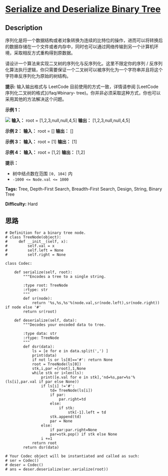# [Serialize and Deserialize Binary Tree][title]

## Description

序列化是将一个数据结构或者对象转换为连续的比特位的操作，进而可以将转换后的数据存储在一个文件或者内存中，同时也可以通过网络传输到另一个计算机环境，采取相反方式重构得到原数据。

请设计一个算法来实现二叉树的序列化与反序列化。这里不限定你的序列 /
反序列化算法执行逻辑，你只需要保证一个二叉树可以被序列化为一个字符串并且将这个字符串反序列化为原始的树结构。

**提示:** 输入输出格式与 LeetCode 目前使用的方式一致，详情请参阅 [LeetCode 序列化二叉树的格式](/faq/#binary-
tree)。你并非必须采取这种方式，你也可以采用其他的方法解决这个问题。

**示例 1：**

![](https://assets.leetcode.com/uploads/2020/09/15/serdeser.jpg)
            **输入：** root = [1,2,3,null,null,4,5]    **输出：** [1,2,3,null,null,4,5]    

**示例 2：**
            **输入：** root = []    **输出：** []    

**示例 3：**
            **输入：** root = [1]    **输出：** [1]    

**示例 4：**
            **输入：** root = [1,2]    **输出：** [1,2]    

**提示：**

  * 树中结点数在范围 `[0, 104]` 内
  * `-1000 <= Node.val <= 1000`


**Tags:** Tree, Depth-First Search, Breadth-First Search, Design, String, Binary Tree

**Difficulty:** Hard

## 思路

``` python3
# Definition for a binary tree node.
# class TreeNode(object):
#     def __init__(self, x):
#         self.val = x
#         self.left = None
#         self.right = None

class Codec:

    def serialize(self, root):
        """Encodes a tree to a single string.
        
        :type root: TreeNode
        :rtype: str
        """
        def sr(node):
            return '%s,%s,%s'%(node.val,sr(node.left),sr(node.right)) if node else '#'
        return sr(root)        

    def deserialize(self, data):
        """Decodes your encoded data to tree.
        
        :type data: str
        :rtype: TreeNode
        """
        def dsr(data):
            ls = [e for e in data.split(',') ]
            print(data)
            if not ls or ls[0]=='#': return None
            root = TreeNode(ls[0])
            stk,i,par =[root],1,None
            while stk or i<len(ls):
                print([e.val for e in stk],'nd=%s,par=%s'%(ls[i],par.val if par else None))
                if ls[i] !='#':
                    td= TreeNode(ls[i])
                    if par:
                        par.right=td
                    else:
                        if stk:
                            stk[-1].left = td 
                    stk.append(td)
                    par = None
                else:
                    if par:par.right=None
                    par=stk.pop() if stk else None
                i +=1
            return root
        return dsr(data)       

# Your Codec object will be instantiated and called as such:
# ser = Codec()
# deser = Codec()
# ans = deser.deserialize(ser.serialize(root))
```

[title]: https://leetcode-cn.com/problems/serialize-and-deserialize-binary-tree
